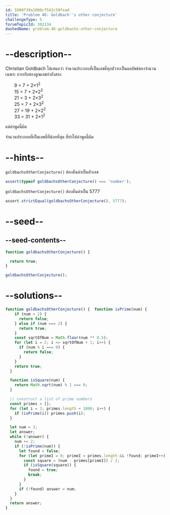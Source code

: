 ```yaml
---
id: 5900f39a1000cf542c50fead
title: 'Problem 46: Goldbach''s other conjecture'
challengeType: 5
forumTopicId: 302134
dashedName: problem-46-goldbachs-other-conjecture
---
```


# --description--

Christian Goldbach ได้เสนอว่า จำนวนประกอบที่เป็นเลขคี่ทุกตัวจะเป็นผลลัพธ์ของจำนวนเฉพาะ บวกกับสองคูณเลขกำลังสอง

<div style='margin-left: 2em;'>
  9 = 7 + 2×1<sup>2</sup><br>
  15 = 7 + 2×2<sup>2</sup><br>
  21 = 3 + 2×3<sup>2</sup><br>
  25 = 7 + 2×3<sup>2</sup><br>
  27 = 19 + 2×2<sup>2</sup><br>
  33 = 31 + 2×1<sup>2</sup>
</div>

แต่คำพูดนี้ผิด

จำนวนประกอบที่เป็นเลขคี่ที่น้อยที่สุด ที่ทำให้คำพูดนี้ผิด

# --hints--

`goldbachsOtherConjecture()` ต้องคืนค่าเป็นตัวเลข

```js
assert(typeof goldbachsOtherConjecture() === 'number');
```

`goldbachsOtherConjecture()` ต้องคืนค่าเป็น 5777

```js
assert.strictEqual(goldbachsOtherConjecture(), 5777);
```

# --seed--

## --seed-contents--

```js
function goldbachsOtherConjecture() {

  return true;
}

goldbachsOtherConjecture();
```

# --solutions--

```js
function goldbachsOtherConjecture() {  function isPrime(num) {
    if (num < 2) {
      return false;
    } else if (num === 2) {
      return true;
    }
    const sqrtOfNum = Math.floor(num ** 0.5);
    for (let i = 2; i <= sqrtOfNum + 1; i++) {
      if (num % i === 0) {
        return false;
      }
    }
    return true;
  }

  function isSquare(num) {
    return Math.sqrt(num) % 1 === 0;
  }

  // construct a list of prime numbers
  const primes = [];
  for (let i = 2; primes.length < 1000; i++) {
    if (isPrime(i)) primes.push(i);
  }

  let num = 3;
  let answer;
  while (!answer) {
    num += 2;
    if (!isPrime(num)) {
      let found = false;
      for (let primeI = 0; primeI < primes.length && !found; primeI++) {
        const square = (num - primes[primeI]) / 2;
        if (isSquare(square)) {
          found = true;
          break;
        }
      }
      if (!found) answer = num;
    }
  }
  return answer;
}
```
